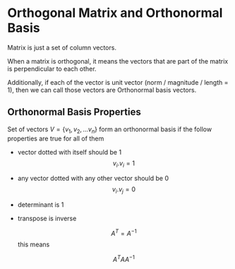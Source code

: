 # Orthogonal Matrix and Orthonormal Basis

Matrix is just a set of column vectors.

When a matrix is orthogonal, it means the vectors that are part of the matrix is perpendicular to each other.

Additionally, if each of the vector is unit vector (norm / magnitude / length = 1), then we can call those vectors are Orthonormal basis vectors.

## Orthonormal Basis Properties

Set of vectors $V = \{v_{1}, v_{2}, ...v_{n}\}$ form an orthonormal basis if the follow properties are true for all of them

* vector dotted with itself should be 1 
    $$v_{i}.v_{i} = 1 $$

* any vector dotted with any other vector should be 0
    $$v_{i}.v_{j} = 0 $$

* determinant is 1

* transpose is inverse

    $$A^T = A^{-1}$$
    this means

    $$A^TA A^{-1}$$